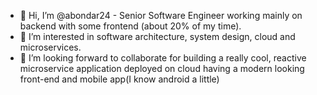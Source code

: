 - 👋 Hi, I’m @abondar24 - Senior Software Engineer working mainly on backend with some frontend (about 20% of my time). 
- 👀 I’m interested in software architecture, system design, cloud and microservices.
- 💞️ I’m looking forward to collaborate for building a really cool, reactive microservice application deployed on cloud having a modern looking front-end and mobile app(I know android a little)

<!---
abondar24/abondar24 is a ✨ special ✨ repository because its `README.md` (this file) appears on your GitHub profile.
You can click the Preview link to take a look at your changes.
--->
